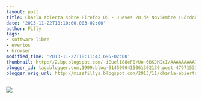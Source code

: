```yaml
---
layout: post
title: Charla abierta sobre Firefox OS - Jueves 28 de Noviembre (Córdoba)
date: '2013-11-22T18:10:00.003-02:00'
author: Filly
tags:
- software libre
- eventos
- browser
modified_time: '2013-11-22T18:11:43.695-02:00'
thumbnail: http://2.bp.blogspot.com/-iEuelI88eF0/Uo-6BKJMIcI/AAAAAAAAA7E/MWP2R4VaKIk/s72-c/1465129_10202290636445648_262759658_n.jpg
blogger_id: tag:blogger.com,1999:blog-6145090415061302130.post-4797153158471362235
blogger_orig_url: http://missfillys.blogspot.com/2013/11/charla-abierta-sobre-firefox-os-jueves.html
---
```


[![](http://2.bp.blogspot.com/-iEuelI88eF0/Uo-6BKJMIcI/AAAAAAAAA7E/MWP2R4VaKIk/s400/1465129_10202290636445648_262759658_n.jpg)][0]

[0]: http://2.bp.blogspot.com/-iEuelI88eF0/Uo-6BKJMIcI/AAAAAAAAA7E/MWP2R4VaKIk/s1600/1465129_10202290636445648_262759658_n.jpg